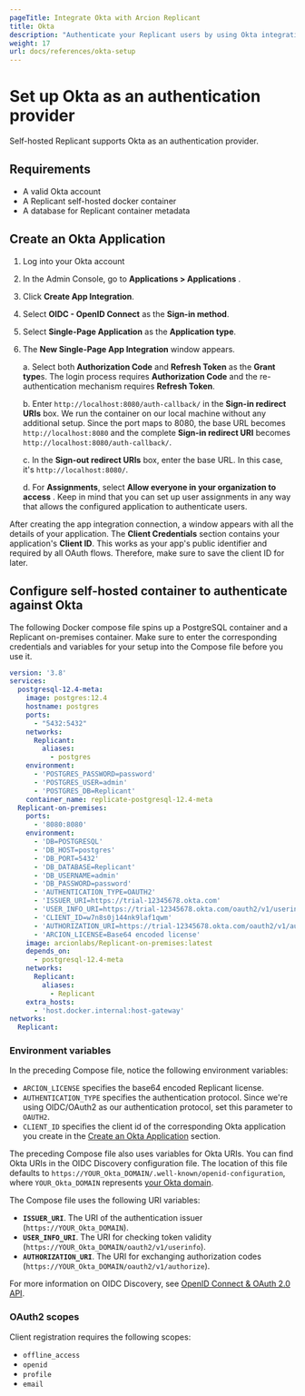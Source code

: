 ```yaml
---
pageTitle: Integrate Okta with Arcion Replicant
title: Okta
description: "Authenticate your Replicant users by using Okta integration."
weight: 17
url: docs/references/okta-setup
---
```


# Set up Okta as an authentication provider
Self-hosted Replicant supports Okta as an authentication provider.

## Requirements
- A valid Okta account
- A Replicant self-hosted docker container
- A database for Replicant container metadata

## Create an Okta Application

1. Log into your Okta account
2. In the Admin Console, go to **Applications > Applications** .
3. Click **Create App Integration**.
4. Select **OIDC - OpenID Connect** as the **Sign-in method**.
5. Select **Single-Page Application** as the **Application type**.
6. The **New Single-Page App Integration** window appears.

    a. Select both **Authorization Code** and **Refresh Token** as the **Grant type**s. The login process requires **Authorization Code** and the re-authentication mechanism requires **Refresh Token**.

    b. Enter `http://localhost:8080/auth-callback/` in the **Sign-in redirect URIs** box. We run the container on our local machine without any additional setup. Since the port maps to 8080, the base URL becomes `http://localhost:8080` and the complete **Sign-in redirect URI** becomes `http://localhost:8080/auth-callback/`. 

    c. In the **Sign-out redirect URIs** box, enter the base URL. In this case, it's `http://localhost:8080/`. 
    
    d. For **Assignments**, select **Allow everyone in your organization to access** . Keep in mind that you can set up user assignments in any way that allows the configured application to authenticate users.

After creating the app integration connection, a window appears with all the details of your application. The **Client Credentials** section contains your application's **Client ID**. This works as your app's public identifier and required by all OAuth flows. Therefore, make sure to save the client ID for later.


## Configure self-hosted container to authenticate against Okta
The following Docker compose file spins up a PostgreSQL container and a Replicant on-premises container. Make sure to enter the corresponding credentials and variables for your setup into the Compose file before you use it.

```YAML
version: '3.8'
services:
  postgresql-12.4-meta:
    image: postgres:12.4
    hostname: postgres
    ports:
      - "5432:5432"
    networks:
      Replicant:
        aliases:
          - postgres
    environment:
      - 'POSTGRES_PASSWORD=password'
      - 'POSTGRES_USER=admin'
      - 'POSTGRES_DB=Replicant'
    container_name: replicate-postgresql-12.4-meta
  Replicant-on-premises:
    ports:
      - '8080:8080'
    environment:
      - 'DB=POSTGRESQL'
      - 'DB_HOST=postgres'
      - 'DB_PORT=5432'
      - 'DB_DATABASE=Replicant'
      - 'DB_USERNAME=admin'
      - 'DB_PASSWORD=password'
      - 'AUTHENTICATION_TYPE=OAUTH2'
      - 'ISSUER_URI=https://trial-12345678.okta.com'
      - 'USER_INFO_URI=https://trial-12345678.okta.com/oauth2/v1/userinfo'
      - 'CLIENT_ID=w7n8s0j144nk9laf1qwm'
      - 'AUTHORIZATION_URI=https://trial-12345678.okta.com/oauth2/v1/authorize'
      - 'ARCION_LICENSE=Base64 encoded license'
    image: arcionlabs/Replicant-on-premises:latest
    depends_on:
      - postgresql-12.4-meta
    networks:
      Replicant:
        aliases:
          - Replicant
    extra_hosts:
      - 'host.docker.internal:host-gateway'
networks:
  Replicant:
```

### Environment variables
In the preceding Compose file, notice the following environment variables:

- `ARCION_LICENSE` specifies the base64 encoded Replicant license.
- `AUTHENTICATION_TYPE` specifies the authentication protocol. Since we're using OIDC/OAuth2 as our authentication protocol, set this parameter to `OAUTH2`.
- `CLIENT_ID` specifies the client id of the corresponding Okta application you create in the [Create an Okta Application](#create-an-okta-application) section.

The preceding Compose file also uses variables for Okta URIs. You can find Okta URIs in the OIDC Discovery configuration file. The location of this file defaults to `https://YOUR_Okta_DOMAIN/.well-known/openid-configuration`,
where `YOUR_Okta_DOMAIN` represents [your Okta domain](https://developer.okta.com/docs/guides/find-your-domain/main/#find-your-okta-domain). 

The Compose file uses the following URI variables:

- **`ISSUER_URI`**. The URI of the authentication issuer (`https://YOUR_Okta_DOMAIN`).
- **`USER_INFO_URI`**. The URI for checking token validity (`https://YOUR_Okta_DOMAIN/oauth2/v1/userinfo`).
- **`AUTHORIZATION_URI`**. The URI for exchanging authorization codes (`https://YOUR_Okta_DOMAIN/oauth2/v1/authorize`).

For more information on OIDC Discovery, see [OpenID Connect & OAuth 2.0 API](https://developer.okta.com/docs/reference/api/oidc/#well-known-openid-configuration).

### OAuth2 scopes
Client registration requires the following scopes:
- `offline_access`
- `openid`
- `profile`
- `email`
